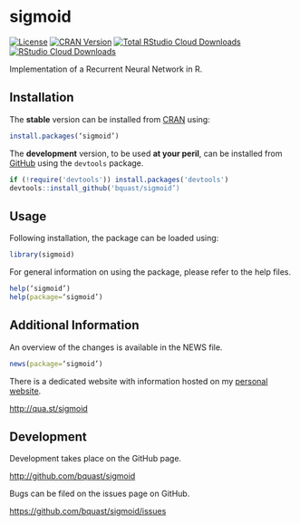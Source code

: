 sigmoid
=======
[![License](http://img.shields.io/badge/license-GPLv3-brightgreen.svg?style=flat)](http://www.gnu.org/licenses/gpl-3.0.html)
[![CRAN Version](http://www.r-pkg.org/badges/version/sigmoid)](https://cran.r-project.org/package=sigmoid)
[![Total RStudio Cloud Downloads](http://cranlogs.r-pkg.org/badges/grand-total/sigmoid?color=brightgreen)](http://cran.rstudio.com/web/packages/sigmoid/index.html)
[![RStudio Cloud Downloads](http://cranlogs.r-pkg.org/badges/sigmoid?color=brightgreen)](https://cran.r-project.org/package=sigmoid)

Implementation of a Recurrent Neural Network in R.

Installation
------------
The **stable** version can be installed from [CRAN](https://cran.r-project.org/package=sigmoid) using:

```r
install.packages(‘sigmoid’)
```

The **development** version, to be used **at your peril**, can be installed from [GitHub](http://github.com/bquast/sigmoid) using the `devtools` package.

```r
if (!require('devtools')) install.packages('devtools')
devtools::install_github('bquast/sigmoid’)
```


Usage
-------------

Following installation, the package can be loaded using:

```r
library(sigmoid)
```

For general information on using the package, please refer to the help files.

```r
help(‘sigmoid’)
help(package=‘sigmoid’)
```


Additional Information
-----------------------

An overview of the changes is available in the NEWS file.

```r
news(package=‘sigmoid’)
```

There is a dedicated website with information hosted on my [personal website](http://qua.st/).

http://qua.st/sigmoid


Development
-------------
Development takes place on the GitHub page.

http://github.com/bquast/sigmoid

Bugs can be filed on the issues page on GitHub.

https://github.com/bquast/sigmoid/issues
